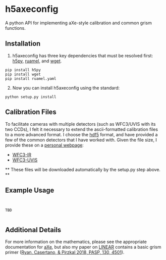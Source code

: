 # h5axeconfig

A python API for implementing aXe-style calibration and common grism functions.

## Installation

1. h5axeconfig has three key dependencies that must be resolved first: [h5py](https://pypi.org/project/h5py/), [ruamel](https://pypi.org/project/ruamel.yaml/), and [wget](https://pypi.org/project/wget/).

```
pip install h5py
pip install wget
pip install ruamel.yaml
```
2. Now you can install h5axeconfig using the standard:
```
python setup.py install
```

## Calibration Files

To facilitate cameras with multiple detectors (such as WFC3/UVIS with its two CCDs), I felt it necessary to extend the ascii-formatted calibration files to a more advanced format.  I choose the [hdf5](https://www.hdfgroup.org/solutions/hdf5/) format, and have provided a few of the common detectors that I have worked with.  Given the file size, I provide these on a [personal webpage](http://www.stsci.edu/~rryan/pyLINEAR/):

* [WFC3-IR](http://www.stsci.edu/~rryan/pyLINEAR/calibrations/WFC3-IR/)
* [WFC3-UVIS](http://www.stsci.edu/~rryan/pyLINEAR/calibrations/WFC3-UVIS/)

** These files will be downloaded automatically by the setup.py step above. **

## Example Usage

```


TBD


```
## Additional Details

For more information on the mathematics, please see the appropriate documentation for [aXe](http://axe-info.stsci.edu/extract_calibrate), but also my paper on [LINEAR](https://github.com/Russell-Ryan/pyLINEAR) contains a basic grism primer ([Ryan, Casertano, & Pirzkal 2018, PASP, 130, 4501](https://ui.adsabs.harvard.edu/abs/2018PASP..130c4501R/abstract)).













